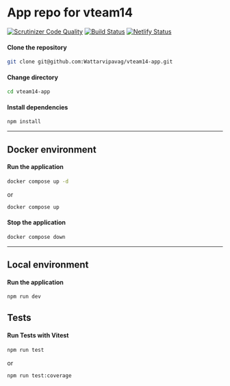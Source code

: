 # App repo for vteam14

[![Scrutinizer Code Quality](https://scrutinizer-ci.com/g/Wattarvipavag/vteam14-app/badges/quality-score.png?b=main)](https://scrutinizer-ci.com/g/Wattarvipavag/vteam14-app/?branch=main)
[![Build Status](https://scrutinizer-ci.com/g/Wattarvipavag/vteam14-app/badges/build.png?b=main)](https://scrutinizer-ci.com/g/Wattarvipavag/vteam14-app/build-status/main)
[![Netlify Status](https://api.netlify.com/api/v1/badges/9e3df1fb-5cd1-41cd-89c2-434f4bad4e93/deploy-status)](https://app.netlify.com/sites/vteam-14-app/deploys)

#### **Clone the repository**

```bash
git clone git@github.com:Wattarvipavag/vteam14-app.git
```

#### **Change directory**

```bash
cd vteam14-app
```

#### **Install dependencies**

```bash
npm install
```

---

## **Docker environment**

#### **Run the application**

```bash
docker compose up -d
```

or

```bash
docker compose up
```

#### **Stop the application**

```bash
docker compose down
```

---

## **Local environment**

#### **Run the application**

```bash
npm run dev
```

## **Tests**

#### **Run Tests with Vitest**

```bash
npm run test
```

or

```bash
npm run test:coverage
```
